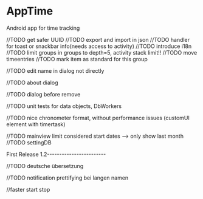 # AppTime

Android app for time tracking

//TODO get safer UUID
//TODO export and import in json
//TODO handler for toast or snackbar info(needs access to activity)
//TODO introduce i18n
//TODO limit groups in groups to depth=5, activity stack limit!!
//TODO move timeentries
//TODO mark item as standard for this group

//TODO edit name in dialog not directly

//TODO about dialog

//TODO dialog before remove

//TODO unit tests for data objects, DbWorkers

//TODO nice chronometer format, without performance issues (customUI element with timertask)

//TODO mainview limit considered start dates --> only show last month
//TODO settingDB

First Release 1.2------------------------

//TODO deutsche übersetzung

//TODO notification prettifying bei langen namen

//faster start stop

